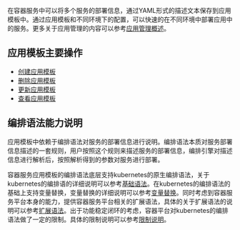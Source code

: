 在容器服务中可以将多个服务的部署信息，通过YAML形式的描述文本保存到应用模板中。通过应用模板和不同环境下的配置，可以快速的在不同环境中部署应用中的服务。更多关于应用管理的内容可以参考[应用管理概述][12]。

## 应用模板主要操作

- [创建应用模板][3]
- [删除应用模板][4]
- [更新应用模板][5]
- [查看应用模板][6]


## 编排语法能力说明

应用模板中依赖于编排语法对服务的部署信息进行说明。编排语法本质对服务部署信息描述的一套规则，用户按照这个规则来描述服务的部署信息，编排引擎对描述信息进行解析后，按照解析得到的参数对服务进行部署。

容器服务应用模板的编排语法底层支持kubernetes的原生编排语法，关于kubernetes的编排语的详细说明可以参考[基础语法][8]。在kubernetes的编排语法的基础上支持变量替换，变量替换的详细说明可以参考[变量替换][9]。同时考虑到容器服务平台本身的能力，提供容器服务平台相关的扩展语法，具体的关于扩展语法的说明可以参考[扩展语法][10]。出于功能稳定闭环的考虑，容器平台对kubernetes的编排语法做了一定的限制。具体的限制说明可以参考[限制说明][11]。

  [1]: /document/product/457/11951
  [2]: /document/product/457/11944
  [3]: /document/product/457/11949
  [4]: /document/product/457/11950
  [5]: /document/product/457/11954
  [6]: /document/product/457/11955
  [7]: /document/product/457/12199
  [8]: /document/product/457/11957
  [9]: /document/product/457/11956
  [10]: /document/product/457/11956
  [11]: /document/product/457/11959
  [12]: /document/product/457/12198